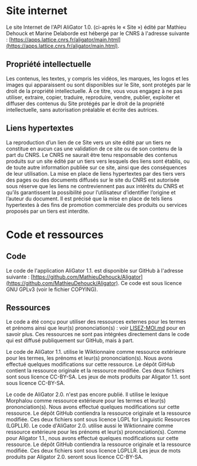 # Site internet

Le site Internet de l'API AliGator 1.0. (ci-après le « Site ») édité par Mathieu Dehouck et Marine Delaborde est hébergé par le CNRS à l'adresse suivante : [https://apps.lattice.cnrs.fr/aligator/main.html](https://apps.lattice.cnrs.fr/aligator/main.html).

## Propriété intellectuelle 

Les contenus, les textes, y compris les vidéos, les marques, les logos et les images qui apparaissent ou sont disponibles sur le Site, sont protégés par le droit de la propriété intellectuelle. À ce titre, vous vous engagez à ne pas utiliser, extraire, copier, traduire, reproduire, vendre, publier, exploiter et diffuser des contenus du Site protégés par le droit de la propriété intellectuelle, sans autorisation préalable et écrite des autrices.

## Liens hypertextes 
 
La reproduction d’un lien de ce Site vers un site édité par un tiers ne constitue en aucun cas une validation de ce site ou de son contenu de la part du CNRS. Le CNRS ne saurait être tenu responsable des contenus produits sur un site édité par un tiers vers lesquels des liens sont établis, ou de toute autre information publiée sur ce site, ainsi que des conséquences de leur utilisation. La mise en place de liens hypertextes par des tiers vers des pages ou des documents diffusés sur le site du CNRS est autorisée sous réserve que les liens ne contreviennent pas aux intérêts du CNRS et qu’ils garantissent la possibilité pour l’utilisateur d’identifier l’origine et l’auteur du document. Il est précisé que la mise en place de tels liens hypertextes à des fins de promotion commerciale des produits ou services proposés par un tiers est interdite.

# Code et ressources

## Code

Le code de l'application AliGator 1.1. est disponible sur GitHub à l'adresse suivante : [https://github.com/MathieuDehouck/Aligator](https://github.com/MathieuDehouck/Aligator). Ce code est sous licence GNU GPLv3 (voir le fichier COPYING). 

## Ressources

Le code a été conçu pour utiliser des ressources externes pour les termes et prénoms ainsi que leur(s) prononciation(s) : voir [LISEZ-MOI.md](LISEZ-MOI.md) pour en savoir plus. Ces ressources ne sont pas intégrées directement dans le code qui est diffusé publiquement sur GitHub, mais à part. 

Le code de AliGator 1.1. utilise le Wiktionnaire comme ressource extérieure pour les termes, les prénoms et leur(s) prononciation(s). Nous avons effectué quelques modifications sur cette ressource. Le dépôt GitHub contient la ressource originale et la ressource modifiée. Ces deux fichiers sont sous licence CC-BY-SA. Les jeux de mots produits par Aligator 1.1. sont sous licence CC-BY-SA. 

Le code de AliGator 2.0. n'est pas encore publié. Il utilise le lexique Morphalou comme ressource extérieure pour les termes et leur(s) prononciation(s). Nous avons effectué quelques modifications sur cette ressource. Le dépôt GitHub contiendra la ressource originale et la ressource modifiée. Ces deux fichiers sont sous licence LGPL for Linguistic Resources (LGPLLR). Le code d'AliGator 2.0. utilise aussi le Wiktionnaire comme ressource extérieure pour les prénoms et leur(s) prononciation(s). Comme pour Aligator 1.1., nous avons effectué quelques modifications sur cette ressource. Le dépôt GitHub contiendra la ressource originale et la ressource modifiée. Ces deux fichiers sont sous licence LGPLLR. Les jeux de mots produits par Aligator 2.0. seront sous licence CC-BY-SA.  


